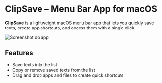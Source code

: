
# ClipSave – Menu Bar App for macOS

**ClipSave** is a lightweight macOS menu bar app that lets you quickly save texts, create app shortcuts, and access them with a single click.

![Screenshot do app](https://github.com/lesimoes/ClipSave/blob/main/images/screenshot.png?raw=true)

## Features

- Save texts into the list
- Copy or remove saved texts from the list
- Drag and drop apps and files to create quick shortcuts
